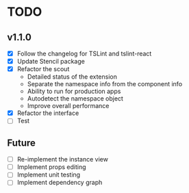 # TODO

## v1.1.0
- [x] Follow the changelog for TSLint and tslint-react
- [x] Update Stencil package
- [x] Refactor the scout
   - Detailed status of the extension
   - Separate the namespace info from the component info
   - Ability to run for production apps
   - Autodetect the namespace object
   - Improve overall performance
- [x] Refactor the interface
- [ ] Test

## Future
- [ ] Re-implement the instance view
- [ ] Implement props editing
- [ ] Implement unit testing
- [ ] Implement dependency graph
